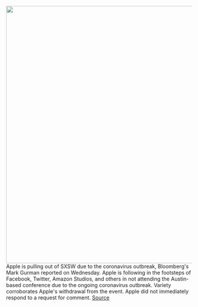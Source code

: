 <img src='https://cdn.vox-cdn.com/thumbor/wuRHQu3GTfcC1H_9-Y37kl94Fxs=/0x0:2040x1360/1200x800/filters:focal(857x517:1183x843)/cdn.vox-cdn.com/uploads/chorus_image/image/66441295/acastro_190530_1777_wwdc_2019_0002.0.0.jpg' width='700px' /><br/>
Apple is pulling out of SXSW due to the coronavirus outbreak, Bloomberg's Mark Gurman reported on Wednesday. Apple is following in the footsteps of Facebook, Twitter, Amazon Studios, and others in not attending the Austin-based conference due to the ongoing coronavirus outbreak. Variety corroborates Apple's withdrawal from the event. Apple did not immediately respond to a request for comment.
<a href='https://www.theverge.com/2020/3/4/21165588/apple-pulling-out-sxsw-coronavirus-apple-tv-plus-austin'> Source <a/>